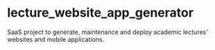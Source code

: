 # lecture_website_app_generator
SaaS project to generate, maintenance and deploy academic lectures' websites and mobile applications.

